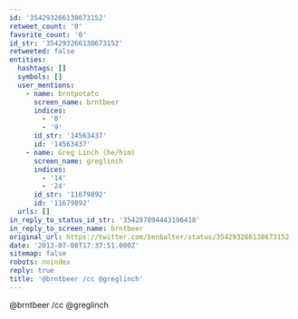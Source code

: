 ```yaml
---
id: '354293266138673152'
retweet_count: '0'
favorite_count: '0'
id_str: '354293266138673152'
retweeted: false
entities:
  hashtags: []
  symbols: []
  user_mentions:
    - name: brntpotato
      screen_name: brntbeer
      indices:
        - '0'
        - '9'
      id_str: '14563437'
      id: '14563437'
    - name: Greg Linch (he/him)
      screen_name: greglinch
      indices:
        - '14'
        - '24'
      id_str: '11679892'
      id: '11679892'
  urls: []
in_reply_to_status_id_str: '354287894443196418'
in_reply_to_screen_name: brntbeer
original_url: https://twitter.com/benbalter/status/354293266138673152
date: '2013-07-08T17:37:51.000Z'
sitemap: false
robots: noindex
reply: true
title: '@brntbeer /cc @greglinch'
---
```


@brntbeer /cc @greglinch